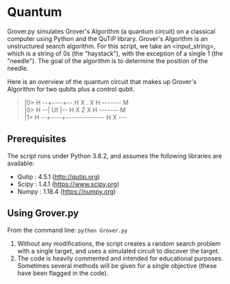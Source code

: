 # Quantum
Grover.py simulates Grover's Algorithm (a quantum circuit) on a classical computer using Python and the QuTiP library.  Grover's Algorithm is an  unstructured search algorithm.  For this script, we take an <input_string>, which is a string of 0s (the "haystack"), with the exception of a single 1 (the "needle").  The goal of the algorithm is to determine the position of the needle.

Here is an overview of the quantum circuit that makes up Grover's Algorithm for two qubits plus a control qubit.

> |0> H --+----+-- H X . X H ------- M<br>
> |0> H --| Uf |-- H X Z X H ------- M<br>
> |1> H --+----+-------------- H X ---

## Prerequisites

The script runs under Python 3.8.2, and assumes the following libraries are available:

* Qutip : 4.5.1  (http://qutip.org)
* Scipy : 1.4.1  (https://www.scipy.org)
* Numpy : 1.18.4 (https://numpy.org)

## Using Grover.py

From the command line:
`python Grover.py`

1. Without any modifications, the script creates a random search problem with a single target, and uses a simulated circuit to discover the target.
2. The code is heavily commented and intended for educational purposes.  Sometimes several methods will be given for a single objective (these have been flagged in the code).

